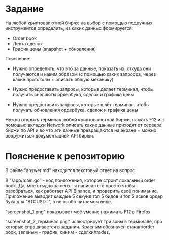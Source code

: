 # Задание
На любой криптовалютной бирже на выбор с помощью подручных инструментов определить, из каких данных формируется:
- Order book
- Лента сделок
- График цены (snapshot + обновления)

Пояснение:
- Нужно определить, что это за данные, показать их, откуда они получаются и каким образом (с помощью каких запросов, через какие протоколы + описать общую механику)

- Нужно предоставить запросы, которые делает терминал, чтобы получить снэпшоты ордербука, сделок и графика цены

- Нужно предоставить запросы, которые шлёт терминал, чтобы получать обновления ордербука, сделок и графика цены

Нужно открыть терминал любой криптовалютной биржи, нажать F12 и с помощью вкладки Network описать какие данные приходят от сервера биржи по API и во что эти данные превращаются на экране + можно вооружиться документацией API биржи.


# Пояснение к репозиторию

В файле "answer.md" находится текстовый ответ на вопрос.

В "/app/main.go" - код приложения, которое строит локальный order book. Да, мне стыдно за него - я написал его просто чтобы разобраться, как работает API Binance, и проверить своё понимание. Приложение выводит каждые 5 секунд топ 5 бидов и топ 5 асков ордер бука для "BTCUSDT", в не особо читаемом виде.

"screenshot_1.png" показывает моё умение нажимать F12 в Firefox

"screenshot_2_терминал.png" иллюстрирует три зоны в терминале, про которые спрашивается в задании. Красным обозначен стакан/order book, зеленым - график, синим - сделки/trades.